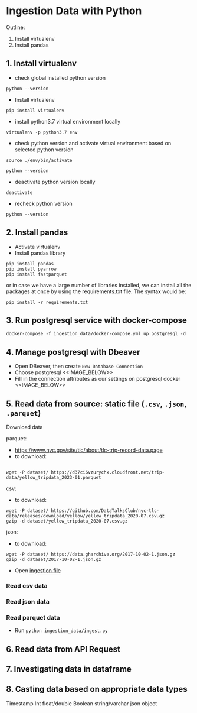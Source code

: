 # Ingestion Data with Python

Outline: 
1. Install virtualenv
2. Install pandas

## 1. Install virtualenv

- check global installed python version 

```
python --version
```

- Install virtualenv

```
pip install virtualenv
```

- install python3.7 virtual environment locally

```
virtualenv -p python3.7 env
```

- check python version and activate virtual environment based on selected python version

```
source ./env/bin/activate

python --version
```

- deactivate python version locally

```
deactivate
```

- recheck python version

```
python --version
```

## 2. Install pandas


- Activate virtualenv
- Install pandas library

```
pip install pandas
pip install pyarrow
pip install fastparquet
```

or in case we have a large number of libraries installed, we can install all the packages at once by using the requirements.txt file. The syntax would be:

```
pip install -r requirements.txt
```

## 3. Run postgresql service with docker-compose
```
docker-compose -f ingestion_data/docker-compose.yml up postgresql -d
```

## 4. Manage postgresql with Dbeaver

- Open DBeaver, then create `New Database Connection`
- Choose postgresql <<IMAGE_BELOW>>
- Fill in the connection attributes as our settings on postgresql docker <<IMAGE_BELOW>>


## 5. Read data from source: static file (`.csv`, `.json`, `.parquet`)

Download data 

parquet: 
- https://www.nyc.gov/site/tlc/about/tlc-trip-record-data.page
- to download:
```

wget -P dataset/ https://d37ci6vzurychx.cloudfront.net/trip-data/yellow_tripdata_2023-01.parquet

```

csv: 
- to download:
```
wget -P dataset/ https://github.com/DataTalksClub/nyc-tlc-data/releases/download/yellow/yellow_tripdata_2020-07.csv.gz
gzip -d dataset/yellow_tripdata_2020-07.csv.gz
``` 

json: 
- to download:
```
wget -P dataset/ https://data.gharchive.org/2017-10-02-1.json.gz
gzip -d dataset/2017-10-02-1.json.gz
```

- Open [ingestion file](./ingestion_data/ingest.py)

### Read csv data

### Read json data

### Read parquet data

- Run `python ingestion_data/ingest.py`

## 6. Read data from API Request

## 7. Investigating data in dataframe

## 8. Casting data based on appropriate data types

Timestamp
Int
float/double
Boolean
string/varchar
json object



